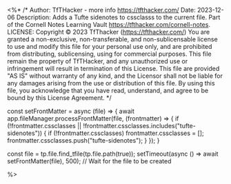 <%*
/* 
Author: TfTHacker - more info  https://tfthacker.com/
Date: 2023-12-06
Description: Adds a Tufte sidenotes to cssclasss to the current file. Part of the Cornell Notes Learning Vault https://tfthacker.com/cornell-notes.
LICENSE: Copyright © 2023 TfThacker (https://tfthacker.com/)  You are granted a non-exclusive, non-transferable, 
and non-sublicensable license to use and modify this file for your personal use only, and are prohibited from 
distributing, sublicensing, using for commercial purposes. This file remain the property of TfTHacker, and any unauthorized 
use or infringement will result in termination of this License. This file are provided "AS IS" without warranty of any kind, 
and the Licensor shall not be liable for any damages arising from the use or distribution of this file. By using this file, 
you acknowledge that you have read, understand, and agree to be bound by this License Agreement. 
*/

const setFrontMatter = async (file) => {
    await app.fileManager.processFrontMatter(file, (frontmatter) => {
        if (!frontmatter.cssclasses || !frontmatter.cssclasses.includes("tufte-sidenotes")) {
            if (!frontmatter.cssclasses) frontmatter.cssclasses = [];
            frontmatter.cssclasses.push("tufte-sidenotes");
        }
    });
}

const file = tp.file.find_tfile(tp.file.path(true));
setTimeout(async () => await setFrontMatter(file), 500); // Wait for the file to be created

%>
